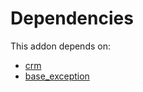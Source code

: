 # Dependencies

This addon depends on:

- [crm](https://github.com/bringout/oca-ocb-crm/tree/91c84355b39d24bdefbb75d18ca9c90b7ce8e9be/odoo-bringout-oca-ocb-crm)
- [base_exception](https://github.com/bringout/oca-technical)
